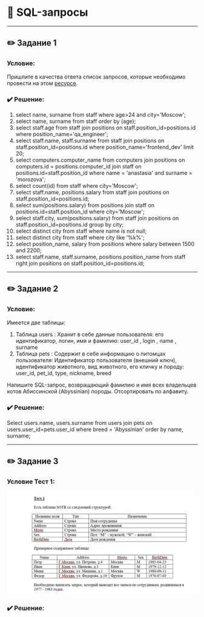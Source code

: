 # 📝 SQL-запросы

---

## ✏️ Задание 1
### Условие: 
Пришлите в качества ответа список запросов, которые необходимо провести на этом [ресурсе](https://qastudio.notion.site/SQL-1459cf7d33c64a0a872e80459d3c9aec).

### ✔️ Решение:
1. select name, surname from staff where age>24 and city='Moscow';
2. select name, surname from staff order by (age);
3. select staff.age from staff join positions on staff.position_id=positions.id where position_name='qa_engineer';
4. select staff.name, staff.surname from staff join positions on staff.position_id=positions.id where position_name='frontend_dev' limit 20;
5. select computers.computer_name from computers join positions on computers.id = positions.computer_id join staff on positions.id=staff.position_id where name = 'anastasia' and surname = 'morozova';
6. select count(id) from staff where city='Moscow';
7. select staff.name, positions.salary from staff join positions on staff.position_id=positions.id;
8. select sum(positions.salary) from positions join staff on positions.id=staff.position_id where city='Moscow';
9. select staff.city, sum(positions.salary) from staff join positions on staff.position_id=positions.id group by city;
10. select distinct city from staff where name is not null;
11. select distinct city from staff where city like '%k%';
12. select position_name, salary from positions where salary between 1500 and 2200;
13. select staff.name, staff.surname, positions.position_name from staff right join positions on staff.position_id=positions.id;

---

## ✏️ Задание 2
### Условие: 
Имеется две таблицы:

1. Таблица users : Хранит в себе данные пользователя: его идентификатор, логин, имя и фамилию: user_id , login , name , surname
2. Таблица pets : Содержит в себе информацию о питомцах пользователя: Идентификатор пользователя (внешний ключ), идентификатор животного, вид животного, его кличку и породу: user_id, pet_id, type, nickname, breed
   
Напишите SQL-запрос, возвращающий фамилию и имя всех владельцев котов Абиссинской (Abyssinian) породы. Отсортировать по алфавиту.

### ✔️ Решение:
Select users.name, users.surname from users join pets on users.user_id=pets.user_id where breed = 'Abyssinian' order by name, surname;

---

## ✏️ Задание 3
### Условие Тест 1: 
![](https://github.com/kulichkinayuliya/SQL/blob/main/file/WINWORD_8VT72x7rGd.png)

### ✔️ Решение:


   
